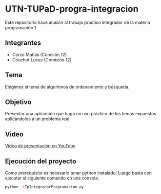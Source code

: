 # UTN-TUPaD-progra-integracion
Este repositorio hace alusión al trabajo practico integrador de la materia programación 1.

## Integrantes
- Corzo Matías (Comsión 12)
- Couchot Lucas (Comisión 12)

## Tema
Elegimos el tema de algoritmos de ordenamiento y búsqueda.

## Objetivo
Presentar una aplicación que haga un uso práctico de los temas expuestos aplicándolos a un problema real.

## Video
[Video de presentación en YouTube](https://youtu.be/2juKT8UWmGw)

## Ejecución del proyecto
Como prerequisito es necesario tener python instalado.
Luego basta con ejecutar el siguiente comando en una consola:
```bash
python .\TpIntegradorProgramacion.py
```